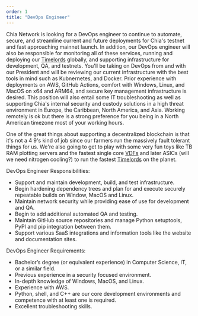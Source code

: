 ```yaml
---
order: 1
title: "DevOps Engineer"
---
```


Chia Network is looking for a DevOps engineer to continue to automate, secure, and streamline current and future deployments for Chia's testnet and fast approaching mainnet launch. In addition, our DevOps engineer will also be responsible for monitoring all of these services, running and deploying our [Timelords](https://github.com/Chia-Network/chia-blockchain/wiki/Network-Architecture#timelords) globally, and supporting infrastructure for development, QA, and testnets. You'll be taking on DevOps from and with our President and will be reviewing our current infrastructure with the best tools in mind such as Kubnernetes, and Docker. Prior experience with deployments on AWS, GitHub Actions, comfort with Windows, Linux, and MacOS on x64 and ARM64, and secure key management infrastructure is desired. This position will also entail some IT troubleshooting as well as supporting Chia's internal security and custody solutions in a high threat environment in Europe, the Caribbean, North America, and Asia. Working remotely is ok but there is a strong preference for you being in a North American timezone most of your working hours.

One of the great things about supporting a decentralized blockchain is that it's not a 4 9's kind of job since our farmers run the massively fault tolerant things for us. We're also going to get to play with some very fun toys like TB RAM plotting servers and the fastest single core [VDFs](https://blog.trailofbits.com/2018/10/12/introduction-to-verifiable-delay-functions-vdfs/) and later ASICs (will we need nitrogen cooling?) to run the fastest [Timelords](https://github.com/Chia-Network/chia-blockchain/wiki/Network-Architecture#timelords) on the planet.

DevOps Engineer Responsibilities:
- Support and maintain development, build, and test infrastructure.
- Begin hardening dependency trees and plan for and execute securely repeatable builds on Window, MacOS and Linux.
- Maintain network security while providing ease of use for development and QA.
- Begin to add additional automated QA and testing.
- Maintain GitHub source repositories and manage Python setuptools, PyPI and pip integration between them.
- Support various SaaS integrations and information tools like the website and documentation sites.

DevOps Engineer Requirements:
- Bachelor’s degree (or equivalent experience) in Computer Science, IT, or a similar field.
- Previous experience in a security focused environment.
- In-depth knowledge of Windows, MacOS, and Linux.
- Experience with AWS.
- Python, shell, and C++ are our core development environments and competence with at least one is required.
- Excellent troubleshooting skills.
